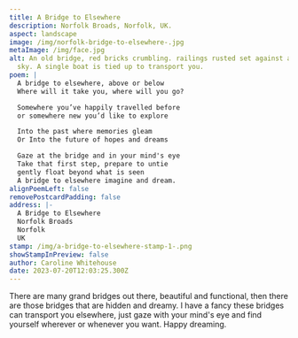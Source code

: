 ```yaml
---
title: A Bridge to Elsewhere
description: Norfolk Broads, Norfolk, UK.
aspect: landscape
image: /img/norfolk-bridge-to-elsewhere-.jpg
metaImage: /img/face.jpg
alt: An old bridge, red bricks crumbling. railings rusted set against a stormy
  sky. A single boat is tied up to transport you.
poem: |
  A bridge to elsewhere, above or below
  Where will it take you, where will you go?

  Somewhere you’ve happily travelled before
  or somewhere new you’d like to explore

  Into the past where memories gleam
  Or Into the future of hopes and dreams

  Gaze at the bridge and in your mind's eye
  Take that first step, prepare to untie
  gently float beyond what is seen
  A bridge to elsewhere imagine and dream.
alignPoemLeft: false
removePostcardPadding: false
address: |-
  A Bridge to Elsewhere
  Norfolk Broads
  Norfolk
  UK
stamp: /img/a-bridge-to-elsewhere-stamp-1-.png
showStampInPreview: false
author: Caroline Whitehouse
date: 2023-07-20T12:03:25.300Z
---
```

There are many grand bridges out there, beautiful and functional, then there are those bridges that are hidden and dreamy. I have a fancy these bridges can transport you elsewhere, just gaze with your mind's eye and find yourself wherever or whenever you want. Happy dreaming.